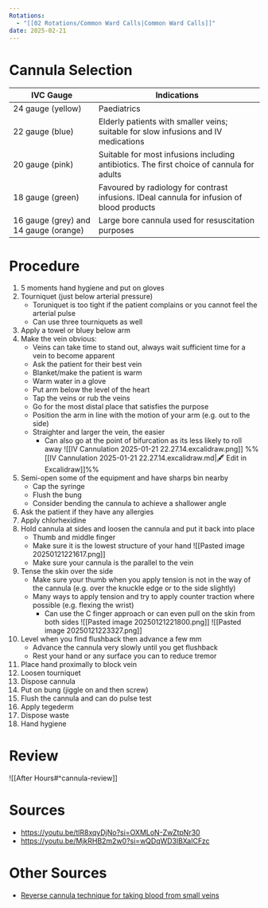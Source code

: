 ```yaml
---
Rotations:
  - "[[02 Rotations/Common Ward Calls|Common Ward Calls]]"
date: 2025-02-21
---
```

# Cannula Selection

| IVC Gauge                             | Indications                                                                                |
| ------------------------------------- | ------------------------------------------------------------------------------------------ |
| 24 gauge (yellow)                     | Paediatrics                                                                                |
| 22 gauge (blue)                       | Elderly patients with smaller veins; suitable for slow infusions and IV medications        |
| 20 gauge (pink)                       | Suitable for most infusions including antibiotics. The first choice of cannula for adults  |
| 18 gauge (green)                      | Favoured by radiology for contrast infusions. IDeal cannula for infusion of blood products |
| 16 gauge (grey) and 14 gauge (orange) | Large bore cannula used for resuscitation purposes                                         |
# Procedure
1. 5 moments hand hygiene and put on gloves
2. Tourniquet (just below arterial pressure)
	- Toruniquet is too tight if the patient complains or you cannot feel the arterial pulse
	- Can use three tourniquets as well
3. Apply a towel or bluey below arm
4. Make the vein obvious:
	- Veins can take time to stand out, always wait sufficient time for a vein to become apparent
	- Ask the patient for their best vein
	- Blanket/make the patient is warm
	- Warm water in a glove
	- Put arm below the level of the heart
	- Tap the veins or rub the veins
	- Go for the most distal place that satisfies the purpose
	- Position the arm in line with the motion of your arm (e.g. out to the side)
	- Straighter and larger the vein, the easier
		- Can also go at the point of bifurcation as its less likely to roll away
			![[IV Cannulation 2025-01-21 22.27.14.excalidraw.png]]
%%[[IV Cannulation 2025-01-21 22.27.14.excalidraw.md|🖋 Edit in Excalidraw]]%%
5. Semi-open some of the equipment and have sharps bin nearby
	- Cap the syringe
	- Flush the bung
	- Consider bending the cannula to achieve a shallower angle
6. Ask the patient if they have any allergies
7. Apply chlorhexidine
8. Hold cannula at sides and loosen the cannula and put it back into place
	- Thumb and middle finger
	- Make sure it is the lowest structure of your hand
	![[Pasted image 20250121221617.png]]
	- Make sure your cannula is the parallel to the vein
9. Tense the skin over the side
	- Make sure your thumb when you apply tension is not in the way of the cannula (e.g. over the knuckle edge or to the side slightly)
	- Many ways to apply tension and try to apply counter traction where possible (e.g. flexing the wrist)
		- Can use the C finger approach or can even pull on the skin from both sides
	![[Pasted image 20250121221800.png]]
	![[Pasted image 20250121223327.png]]
10. Level when you find flushback then advance a few mm
	- Advance the cannula very slowly until you get flushback
	- Rest your hand or any surface you can to reduce tremor
11. Place hand proximally to block vein
12. Loosen tourniquet
13. Dispose cannula
14. Put on bung (jiggle on and then screw)
15. Flush the cannula and can do pulse test
16. Apply tegederm
17. Dispose waste
18. Hand hygiene
# Review
![[After Hours#^cannula-review]]
# Sources
- https://youtu.be/tlR8xqyDjNo?si=OXMLoN-ZwZtpNr30
- https://youtu.be/MjkRHB2m2w0?si=wQDqWD3lBXaICFzc
# Other Sources
- [Reverse cannula technique for taking blood from small veins](https://www.youtube.com/watch?v=mZKddr1jbm4&list=TLPQMjEwMTIwMjXvyTOT8dJGWw&index=5)